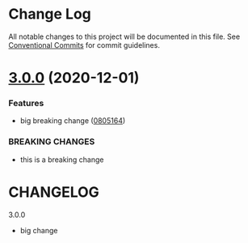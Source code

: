 # Change Log

All notable changes to this project will be documented in this file.
See [Conventional Commits](https://conventionalcommits.org) for commit guidelines.

# [3.0.0](https://github.com/chrisventura/cv-lerna/compare/@cv/test-package-2@2.0.1...@cv/test-package-2@3.0.0) (2020-12-01)


### Features

* big breaking change ([0805164](https://github.com/chrisventura/cv-lerna/commit/08051641c8e6d6a850692960dce9ec9f6d784fc4))


### BREAKING CHANGES

* this is a breaking change





# CHANGELOG

3.0.0

- big change
